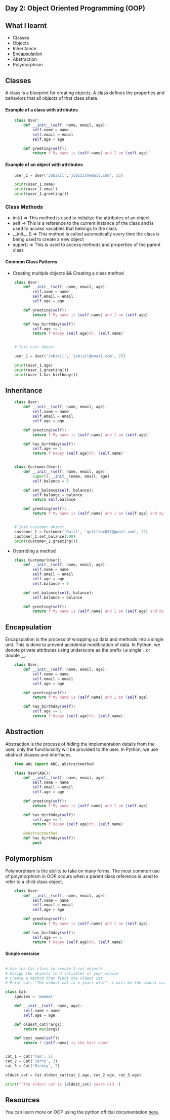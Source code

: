 ## Day 2: Object Oriented Programming (OOP)

## What I learnt

- Classes
- Objects
- Inheritance
- Encapsulation
- Abstraction
- Polymorphism

## Classes

A class is a blueprint for creating objects. A class defines the properties and behaviors that all objects of that class share.

#### Example of a class with attributes

```python
    class User:
        def __init__(self, name, email, age):
            self.name = name
            self.email = email
            self.age = age

        def greeting(self):
            return f'My name is {self.name} and I am {self.age}'
```

#### Example of an object with attributes

```python
    user_1 = User('Jobizil','jobizil@email.com', 25)

    print(user_1.name)
    print(user_1.email)
    print(user_1.greeting())
```

### Class Methods

- init() => This method is used to initialize the attributes of an object
- self => This is a reference to the current instance of the class and is used to access variables that belongs to the class
- \_\_init\_\_ () => This method is called automatically every time the class is being used to create a new object
- super() => This is used to access methods and properties of the parent class

#### Common Class Patterns

- Creating multiple objects && Creating a class method

```python
    class User:
        def __init__(self, name, email, age):
            self.name = name
            self.email = email
            self.age = age

        def greeting(self):
            return f'My name is {self.name} and I am {self.age}'

        def has_birthday(self):
            self.age += 1
            return f'Happy {self.age}th, {self.name}'


    # Init user object

    user_1 = User('Jobizil', 'jobizil@email.com', 25)

    print(user_1.age)
    print(user_1.greeting())
    print(user_1.has_birthday())
```

## Inheritance

```python
    class User:
        def __init__(self, name, email, age):
            self.name = name
            self.email = email
            self.age = age

        def greeting(self):
            return f'My name is {self.name} and I am {self.age}'

        def has_birthday(self):
            self.age += 1
            return f'Happy {self.age}th, {self.name}'


    class Customer(User):
        def __init__(self, name, email, age):
            super().__init__(name, email, age)
            self.balance = 0

        def set_balance(self, balance):
            self.balance = balance
            return self.balance

        def greeting(self):
            return f'My name is {self.name} and I am {self.age} and my balance is {self.balance}'


    # Init customer object
    customer_1 = Customer('Quill', 'quilltech57@gmail.com', 22)
    customer_1.set_balance(500)
    print(customer_1.greeting())
```

- Overriding a method

```python
    class Customer(User):
        def __init__(self, name, email, age):
            self.name = name
            self.email = email
            self.age = age
            self.balance = 0

        def set_balance(self, balance):
            self.balance = balance

        def greeting(self):
            return f'My name is {self.name} and I am {self.age} and my balance is {self.balance}'
```

## Encapsulation

Encapsulation is the process of wrapping up data and methods into a single unit. This is done to prevent accidental modification of data. In Python, we denote private attributes using underscore as the prefix i.e single \_ or double \_\_.

```python
    class User:
        def __init__(self, name, email, age):
            self.name = name
            self.email = email
            self.age = age

        def greeting(self):
            return f'My name is {self.name} and I am {self.age}'

        def has_birthday(self):
            self.age += 1
            return f'Happy {self.age}th, {self.name}'
```

## Abstraction

Abstraction is the process of hiding the implementation details from the user, only the functionality will be provided to the user. In Python, we use abstract classes and interfaces.

```python
    from abc import ABC, abstractmethod

    class User(ABC):
        def __init__(self, name, email, age):
            self.name = name
            self.email = email
            self.age = age

        def greeting(self):
            return f'My name is {self.name} and I am {self.age}'

        def has_birthday(self):
            self.age += 1
            return f'Happy {self.age}th, {self.name}'

        @abstractmethod
        def has_birthday(self):
            pass
```

## Polymorphism

Polymorphism is the ability to take on many forms. The most common use of polymorphism in OOP occurs when a parent class reference is used to refer to a child class object.

```python
    class User:
        def __init__(self, name, email, age):
            self.name = name
            self.email = email
            self.age = age

        def greeting(self):
            return f'My name is {self.name} and I am {self.age}'

        def has_birthday(self):
            self.age += 1
            return f'Happy {self.age}th, {self.name}'
```

#### Simple exercise

```python

# Use the Cat class to create 3 cat objects
# Assign the objects to 3 variables of your choice
# Create a method that finds the oldest cat
# Print out: "The oldest cat is x years old.". x will be the oldest cat age by using the function in #4

class Cat:
    species = 'mammal'

    def __init__(self, name, age):
        self.name = name
        self.age = age

    def oldest_cat(*args):
        return max(args)

    def best_name(self):
        return f'{self.name} is the best name'


cat_1 = Cat('Tom', 5)
cat_2 = Cat('Jerry', 3)
cat_3 = Cat('Mickey', 7)

oldest_cat = Cat.oldest_cat(cat_1.age, cat_2.age, cat_3.age)

print(f'The oldest cat is {oldest_cat} years old.')

```

## Resources

You can learn more on OOP using the python official documentation [here](https://docs.python.org/3/tutorial/classes.html).
